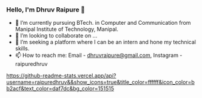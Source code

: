 ### Hello, I'm Dhruv Raipure 👋
- 🌱 I’m currently pursuing BTech. in Computer and Communication from Manipal Institute of Technology, Manipal.
- 👯 I’m looking to collaborate on ...
- 🤔 I’m seeking a platform where I can be an intern and hone my technical
skills.
- 📫 How to reach me: Email - dhruvraipure@gmail.com, Instagram - raipuredhruv

https://github-readme-stats.vercel.app/api?username=raipuredhruv&&show_icons=true&title_color=ffffff&icon_color=bb2acf&text_color=daf7dc&bg_color=151515
